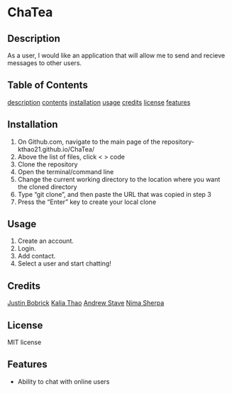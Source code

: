 # ChaTea

## Description <a name="description"></a>

As a user, I would like an application that will allow me to send and recieve messages to other users.
    
## Table of Contents <a name="contents"></a>

[description](#description)
[contents](#contents)
[installation](#installation)
[usage](#usage)
[credits](#credits)
[license](#license)
[features](#features)
    
## Installation <a name="installation"></a>

1. On Github.com, navigate to the main page of the repository- kthao21.github.io/ChaTea/
2. Above the list of files, click < > code
3. Clone the repository
4. Open the terminal/command line
5. Change the current working directory to the location where you want the cloned directory
6. Type “git clone”, and then paste the URL that was copied in step 3
7. Press the “Enter” key to create your local clone
    
## Usage <a name="usage"></a>

1. Create an account.
2. Login.
3. Add contact.
4. Select a user and start chatting!
    
## Credits <a name="credits"></a>

[Justin Bobrick](https://github.com/Jbobrick12)
[Kalia Thao](https://github.com/kthao21)
[Andrew Stave](https://github.com/AndrewDStave)
[Nima Sherpa](https://github.com/nimasherpa7)
    
## License <a name="license"></a>

MIT license

## Features <a name="features"></a>

- Ability to chat with online users
